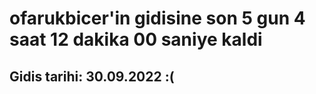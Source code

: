 # ofarukbicer'in gidisine son 5 gun 4 saat 12 dakika 00 saniye kaldi

## Gidis tarihi: 30.09.2022 :(